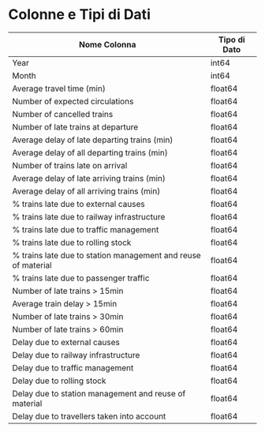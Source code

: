 # Colonne e Tipi di Dati

| Nome Colonna | Tipo di Dato |
|--------------|--------------|
| Year | int64 |
| Month | int64 |
| Average travel time (min) | float64 |
| Number of expected circulations | float64 |
| Number of cancelled trains | float64 |
| Number of late trains at departure | float64 |
| Average delay of late departing trains (min) | float64 |
| Average delay of all departing trains (min) | float64 |
| Number of trains late on arrival | float64 |
| Average delay of late arriving trains (min) | float64 |
| Average delay of all arriving trains (min) | float64 |
| % trains late due to external causes | float64 |
| % trains late due to railway infrastructure | float64 |
| % trains late due to traffic management | float64 |
| % trains late due to rolling stock | float64 |
| % trains late due to station management and reuse of material | float64 |
| % trains late due to passenger traffic | float64 |
| Number of late trains > 15min | float64 |
| Average train delay > 15min | float64 |
| Number of late trains > 30min | float64 |
| Number of late trains > 60min | float64 |
| Delay due to external causes | float64 |
| Delay due to railway infrastructure | float64 |
| Delay due to traffic management | float64 |
| Delay due to rolling stock | float64 |
| Delay due to station management and reuse of material | float64 |
| Delay due to travellers taken into account | float64 |
